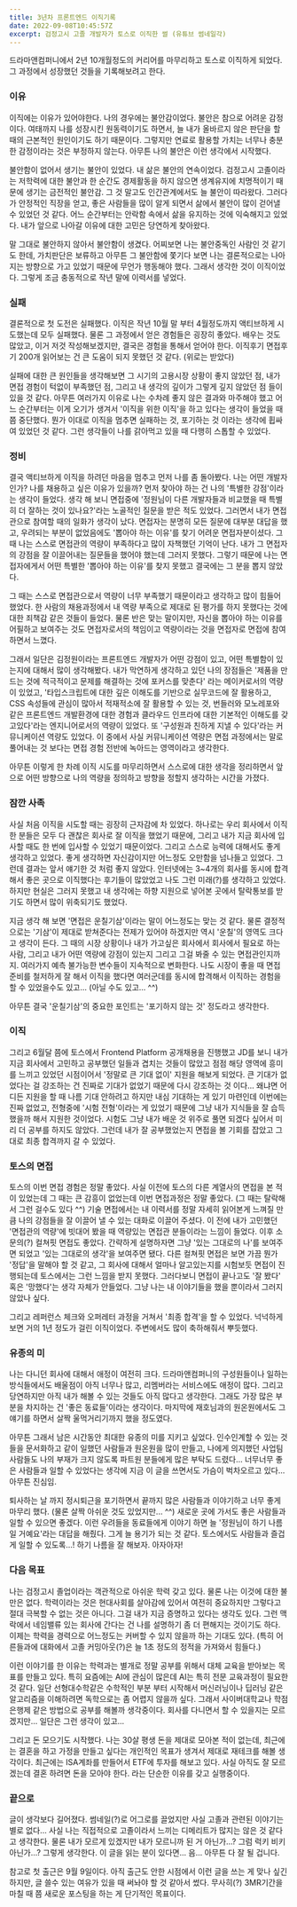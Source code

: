 ```yaml
---
title: 3년차 프론트엔드 이직기록
date: 2022-09-08T10:45:57Z
excerpt: 검정고시 고졸 개발자가 토스로 이직한 썰 (유튜브 썸네일각)
---
```


드라마앤컴퍼니에서 2년 10개월정도의 커리어를 마무리하고 토스로 이직하게 되었다. 그 과정에서 성장했던 것들을 기록해보려고 한다.

### 이유

이직에는 이유가 있어야한다. 나의 경우에는 불안감이었다. 불안은 참으로 어려운 감정이다. 여태까지 나를 성장시킨 원동력이기도 하면서, 늘 내가 올바르지 않은 판단을 할 때의 근본적인 원인이기도 하기 때문이다. 그렇지만 연료로 활용할 가치는 너무나 충분한 감정이라는 것은 부정하지 않는다. 아무튼 나의 불안은 이런 생각에서 시작했다.

불안함이 없어서 생기는 불안이 있었다. 내 삶은 불안의 연속이었다. 검정고시 고졸이라는 저학력에 대한 불안과 한 순간도 경제활동을 하지 않으면 생계유지에 치명적이기 때문에 생기는 금전적인 불안감. 그 것 말고도 인간관계에서도 늘 불안이 따라왔다. 그러다가 안정적인 직장을 얻고, 좋은 사람들을 많이 알게 되면서 삶에서 불안이 많이 걷어낼 수 있었던 것 같다. 어느 순간부터는 안락함 속에서 삶을 유지하는 것에 익숙해지고 있었다. 내가 앞으로 나아갈 이유에 대한 고민은 당연하게 찾아왔다.

말 그대로 불안하지 않아서 불안함이 생겼다. 어찌보면 나는 불안중독인 사람인 것 같기도 한데, 가치판단은 보류하고 아무튼 그 불안함에 쫓기다 보면 나는 결론적으로는 나아지는 방향으로 가고 있었기 때문에 무언가 행동해야 했다. 그래서 생각한 것이 이직이었다. 그렇게 조금 충동적으로 작년 말에 이력서를 넣었다.

### 실패

결론적으로 첫 도전은 실패했다. 이직은 작년 10월 말 부터 4월정도까지 액티브하게 시도했는데 모두 실패했다. 물론 그 과정에서 얻은 경험들은 굉장히 좋았다. 배우는 것도 많았고, 이거 저것 작성해보겠지만, 결국은 경험을 통해서 얻어야 한다. 이직후기 면접후기 200개 읽어보는 건 큰 도움이 되지 못했던 것 같다. (위로는 받았다)

실패에 대한 큰 원인들을 생각해보면 그 시기의 고용시장 상황이 좋지 않았던 점, 내가 면접 경험이 턱없이 부족했던 점, 그리고 내 생각의 깊이가 그렇게 깊지 않았던 점 들이 있을 것 같다. 아무튼 여러가지 이유로 나는 수차례 좋지 않은 결과와 마주해야 했고 어느 순간부터는 이게 오기가 생겨서 '이직을 위한 이직'을 하고 있다는 생각이 들었을 때 쯤 중단했다. 뭔가 이대로 이직을 멈추면 실패하는 것, 포기하는 것 이라는 생각에 휩싸여 있었던 것 같다. 그런 생각들이 나를 갉아먹고 있을 때 다행히 스톱할 수 있었다.

### 정비

결국 액티브하게 이직을 하려던 마음을 멈추고 먼저 나를 좀 돌아봤다. 나는 어떤 개발자인가? 나를 채용하고 싶은 이유가 있을까? 먼저 찾아야 하는 건 나의 '특별한 강점'이라는 생각이 들었다. 생각 해 보니 면접중에 '정원님이 다른 개발자들과 비교했을 때 특별히 더 잘하는 것이 있나요?'라는 노골적인 질문을 받은 적도 있었다. 그러면서 내가 면접관으로 참여할 때의 일화가 생각이 났다. 면접자는 분명히 모든 질문에 대부분 대답을 했고, 우려되는 부분이 없었음에도 '뽑아야 하는 이유'를 찾기 어려운 면접자분이셨다. 그 때 나는 스스로 면접관의 역량이 부족하다고 많이 자책했던 기억이 난다. 내가 그 면접자의 강점을 잘 이끌어내는 질문들을 했어야 했는데 그러지 못했다. 그렇기 때문에 나는 면접자에게서 어떤 특별한 '뽑아야 하는 이유'를 찾지 못했고 결국에는 그 분을 뽑지 않았다.

그 때는 스스로 면접관으로서 역량이 너무 부족했기 때문이라고 생각하고 많이 힘들어 했었다. 한 사람의 채용과정에서 내 역량 부족으로 제대로 된 평가를 하지 못했다는 것에 대한 죄책감 같은 것들이 들었다. 물론 반은 맞는 말이지만, 자신을 뽑아야 하는 이유를 어필하고 보여주는 것도 면접자로서의 책임이고 역량이라는 것을 면접자로 면접에 참여하면서 느꼈다.

그래서 일단은 김정원이라는 프론트엔드 개발자가 어떤 강점이 있고, 어떤 특별함이 있는지에 대해서 많이 생각해봤다. 내가 막연하게 생각하고 있던 나의 장점들은 '제품을 만드는 것에 적극적이고 문제를 해결하는 것에 포커스를 맞춘다' 라는 메이커로서의 역량이 있었고, '타입스크립트에 대한 깊은 이해도를 기반으로 실무코드에 잘 활용하고, CSS 속성들에 관심이 많아서 적재적소에 잘 활용할 수 있는 것, 번들러와 모노레포와 같은 프론트엔드 개발환경에 대한 경험과 클라우드 인프라에 대한 기본적인 이해도를 갖고있다'라는 엔지니어로서의 역량이 있었다. 또 '구성원과 친하게 지낼 수 있다'라는 커뮤니케이션 역량도 있었다. 이 중에서 사실 커뮤니케이션 역량은 면접 과정에서는 말로 풀어내는 것 보다는 면접 경험 전반에 녹아드는 영역이라고 생각한다.

아무튼 이렇게 한 차례 이직 시도를 마무리하면서 스스로에 대한 생각을 정리하면서 앞으로 어떤 방향으로 나의 역량을 정의하고 방향을 정할지 생각하는 시간을 가졌다.

### 잠깐 사족

사실 처음 이직을 시도할 때는 굉장히 근자감에 차 있었다. 하나로는 우리 회사에서 이직한 분들은 모두 다 괜찮은 회사로 잘 이직을 했었기 때문에, 그리고 내가 지금 회사에 입사할 때도 한 번에 입사할 수 있었기 때문이었다. 그리고 스스로 능력에 대해서도 좋게 생각하고 있었다. 좋게 생각하면 자신감이지만 어느정도 오만함을 넘나들고 있었다. 그런데 결과는 앞서 얘기한 것 처럼 좋지 않았다. 인터넷에는 3~4개의 회사를 동시에 합격해서 좋은 곳으로 이직했다는 후기들이 많았었고 나도 그런 미래(?)를 생각하고 있었다. 하지만 현실은 그러지 못했고 내 생각에는 하향 지원으로 넣어본 곳에서 탈락통보를 받기도 하면서 많이 위축되기도 했었다.

지금 생각 해 보면 '면접은 운칠기삼'이라는 말이 어느정도는 맞는 것 같다. 물론 결정적으로는 '기삼'이 제대로 받쳐준다는 전제가 있어야 하겠지만 역시 '운칠'의 영역도 크다고 생각이 든다. 그 때의 시장 상황이나 내가 가고싶은 회사에서 회사에서 필요로 하는 사람, 그리고 내가 어떤 역량에 강점이 있는지 그리고 그걸 봐줄 수 있는 면접관인지까지. 여러가지 예측 불가능한 변수들이 지속적으로 변화한다. 나도 시장이 좋을 때 면접 준비를 철저하게 잘 해서 이직을 했다면 여러군데를 동시에 합격해서 이직하는 경험을 할 수 있었을수도 있고... (아닐 수도 있고... ^^)

아무튼 결국 '운칠기삼'의 중요한 포인트는 '포기하지 않는 것' 정도라고 생각한다.

### 이직

그리고 6월달 쯤에 토스에서 Frontend Platform 공개채용을 진행했고 JD를 보니 내가 지금 회사에서 고민하고 공부했던 일들과 겹치는 것들이 많았고 점점 해당 영역에 흥미를 느끼고 있었던 시점이어서 '정말로 큰 기대 없이' 지원을 해보게 되었다. 큰 기대가 없었다는 걸 강조하는 건 진짜로 기대가 없었기 때문에 다시 강조하는 것 이다... 왜냐면 어디든 지원을 할 때 나름 기대 안하려고 하지만 내심 기대하는 게 있기 마련인데 이번에는 진짜 없었고, 전형중에 '시험 전형'이라는 게 있었기 때문에 그냥 내가 지식들을 잘 습득했을까 해서 지원한 것이었다. 시험도 그냥 내가 배운 것 위주로 풀면 되겠다 싶어서 미리 더 공부를 하지도 않았다. 그런데 내가 잘 공부했었는지 면접을 볼 기회를 잡았고 그대로 최종 합격까지 갈 수 있었다.

### 토스의 면접

토스의 이번 면접 경험은 정말 좋았다. 사실 이전에 토스의 다른 계열사의 면접을 본 적이 있었는데 그 때는 큰 감흥이 없었는데 이번 면접과정은 정말 좋았다. (그 때는 탈락해서 그런 걸수도 있다 ^^) 기술 면접에서는 내 이력서를 정말 자세히 읽어본게 느껴질 만큼 나의 강점들을 잘 이끌어 낼 수 있는 대화로 이끌어 주셨다. 이 전에 내가 고민했던 '면접관의 역량'에 빗대어 봤을 때 역량있는 면접관 분들이라는 느낌이 들었다. 이후 소문의(?) 컬쳐핏 면접도 좋았다. 간략하게 설명하자면 그냥 '있는 그대로의 나'를 보여주면 되었고 '있는 그대로의 생각'을 보여주면 됐다. 다른 컬쳐핏 면접은 보면 가끔 뭔가 '정답'을 말해야 할 것 같고, 그 회사에 대해서 얼마나 알고있는지를 시험보듯 면접이 진행되는데 토스에서는 그런 느낌을 받지 못했다. 그러다보니 면접이 끝나고도 '잘 봤다' 혹은 '망했다'는 생각 자체가 안들었다. 그냥 나는 내 이야기들을 했을 뿐이라서 그러지 않았나 싶다.

그리고 레퍼런스 체크와 오퍼레터 과정을 거쳐서 '최종 합격'을 할 수 있었다. 넉넉하게 보면 거의 1년 정도가 걸린 이직이었다. 주변에서도 많이 축하해줘서 뿌듯했다.

### 유종의 미

나는 다니던 회사에 대해서 애정이 여전히 크다. 드라마앤컴퍼니의 구성원들이나 일하는 방식들에서도 배울점이 아직 너무나 많고, 리멤버라는 서비스에도 애정이 많다. 그리고 당연하지만 아직 내가 해볼 수 있는 것들도 아직 많다고 생각한다. 그래도 가장 많은 부분을 차지하는 건 '좋은 동료들'이라는 생각이다. 마지막에 재호님과의 원온원에서도 그 얘기를 하면서 살짝 울먹거리기까지 했을 정도였다.

아무튼 그래서 남은 시간동안 최대한 유종의 미를 지키고 싶었다. 인수인계할 수 있는 것들을 문서화하고 같이 일했던 사람들과 원온원을 많이 만들고, 나에게 의지했던 사업팀 사람들도 나의 부재가 크지 않도록 파트원 분들에게 많은 부탁도 드렸다... 너무너무 좋은 사람들과 일할 수 있었다는 생각에 지금 이 글을 쓰면서도 가슴이 벅차오르고 있다... 아무튼 진심임.

퇴사하는 날 까지 정시퇴근을 포기하면서 끝까지 많은 사람들과 이야기하고 너무 좋게 마무리 했다. (물론 살짝 아쉬운 것도 있었지만... ^^) 새로운 곳에 가서도 좋은 사람들과 일할 수 있으면 좋겠다. 이런 우려들을 동료들에게 이야기 하면 늘 '정원님이 하기 나름일 거예요'라는 대답을 해줬다. 그게 늘 용기가 되는 것 같다. 토스에서도 사람들과 즐겁게 일할 수 있도록...! 하기 나름을 잘 해보자. 아자아자!

### 다음 목표

나는 검정고시 졸업이라는 객관적으로 아쉬운 학력 갖고 있다. 물론 나는 이것에 대한 불만은 없다. 학력이라는 것은 현대사회를 살아감에 있어서 여전히 중요하지만 그렇다고 절대 극복할 수 없는 것은 아니다. 그걸 내가 지금 증명하고 있다는 생각도 있다. 그런 맥락에서 네임밸류 있는 회사에 간다는 건 나를 설명하기 좀 더 편해지는 것이기도 하다. 이제는 학력을 경력으로 어느정도는 커버할 수 있지 않을까 하는 기대도 있다. (특히 어른들과에 대화에서 고졸 커밍아웃(?)은 늘 1초 정도의 정적을 가져와서 힘들다.)

이런 이야기를 한 이유는 학력과는 별개로 정말 공부를 위해서 대체 교육을 받아보는 목표를 만들고 있다. 특히 요즘에는 AI에 관심이 많은데 AI는 특히 전문 교육과정이 필요한 것 같다. 일단 선형대수학같은 수학적인 부분 부터 시작해서 머신러닝이나 딥러닝 같은 알고리즘을 이해하려면 독학으로는 좀 어렵지 않을까 싶다. 그래서 사이버대학교나 학점은행제 같은 방법으로 공부를 해볼까 생각중이다. 회사를 다니면서 할 수 있을지는 모르겠지만... 일단은 그런 생각이 있고...

그리고 돈 모으기도 시작했다. 나는 30살 평생 돈을 제대로 모아본 적이 없는데, 최근에는 결혼을 하고 가정을 만들고 싶다는 개인적인 목표가 생겨서 제대로 재테크를 해볼 생각이다. 최근에는 ISA계좌를 만들어서 ETF에 투자를 해보고 있다. 사실 아직도 잘 모르겠는데 결혼 하려면 돈을 모아야 한다. 라는 단순한 이유를 갖고 실행중이다.

### 끝으로

글이 생각보다 길어졌다. 썸네일(?)로 어그로를 끌었지만 사실 고졸과 관련된 이야기는 별로 없다... 사실 나는 직접적으로 고졸이라서 느끼는 디메리트가 많지는 않은 것 같다고 생각한다. 물론 내가 모르게 있겠지만 내가 모르니까 된 거 아닌가...? 그럼 럭키 비키 아닌가...? 그렇게 생각한다. 이 글을 읽는 분이 있다면... 음... 아무튼 다 잘 될 겁니다.

참고로 첫 출근은 9월 9일이다. 아직 출근도 안한 시점에서 이런 글을 쓰는 게 맞나 싶긴하지만, 글 쓸수 있는 여유가 있을 때 써놔야 할 것 같아서 썼다. 무사히(?) 3MR기간을 마칠 때 쯤 새로운 포스팅을 하는 게 단기적인 목표이다.
